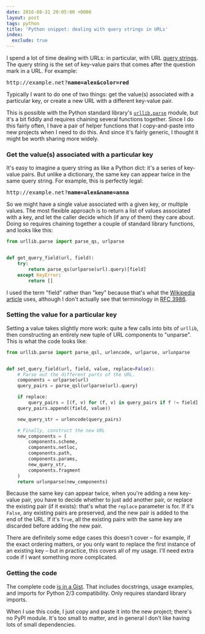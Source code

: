 ```yaml
---
date: 2016-08-31 20:05:00 +0000
layout: post
tags: python
title: 'Python snippet: dealing with query strings in URLs'
index:
  exclude: true
---
```


I spend a lot of time dealing with URLs: in particular, with URL [query strings][wiki_qs].
The query string is the set of key-value pairs that comes after the question mark in a URL.
For example:

<pre>
http://example.net?<strong>name=alex&amp;color=red</strong>
</pre>

Typically I want to do one of two things: get the value(s) associated with a particular key, or create a new URL with a different key-value pair.

This is possible with the Python standard library's [`urllib.parse`][url_parse] module, but it's a bit fiddly and requires chaining several functions together.
Since I do this fairly often, I have a pair of helper functions that I copy-and-paste into new projects when I need to do this.
And since it's fairly generic, I thought it might be worth sharing more widely.

### Get the value(s) associated with a particular key

It's easy to imagine a query string as like a Python dict: it's a series of key-value pairs.
But unlike a dictionary, the same key can appear twice in the same query string.
For example, this is perfectly legal:

<pre>
http://example.net?<strong>name=alex&amp;name=anna</strong>
</pre>

So we might have a single value associated with a given key, or multiple values.
The most flexible approach is to return a list of values associated with a key, and let the caller decide which (if any of them) they care about.
Doing so requires chaining together a couple of standard library functions, and looks like this:

```python
from urllib.parse import parse_qs, urlparse


def get_query_field(url, field):
    try:
        return parse_qs(urlparse(url).query)[field]
    except KeyError:
        return []
```

I used the term "field" rather than "key" because that's what the [Wikipedia article][wiki_qs] uses, although I don't actually see that terminology in [RFC&nbsp;3986][rfc3986].

### Setting the value for a particular key

Setting a value takes slightly more work: quite a few calls into bits of `urllib`, then constructing an entirely new tuple of URL components to "unparse".
This is what the code looks like:

```python
from urllib.parse import parse_qsl, urlencode, urlparse, urlunparse


def set_query_field(url, field, value, replace=False):
    # Parse out the different parts of the URL.
    components = urlparse(url)
    query_pairs = parse_qsl(urlparse(url).query)

    if replace:
        query_pairs = [(f, v) for (f, v) in query_pairs if f != field]
    query_pairs.append((field, value))

    new_query_str = urlencode(query_pairs)

    # Finally, construct the new URL
    new_components = (
        components.scheme,
        components.netloc,
        components.path,
        components.params,
        new_query_str,
        components.fragment
    )
    return urlunparse(new_components)
```

Because the same key can appear twice, when you're adding a new key-value pair, you have to decide whether to just add another pair, or replace the existing pair (if it exists): that's what the `replace` parameter is for.
If it's `False`, any existing pairs are preserved, and the new pair is added to the end of the URL.
If it's `True`, all the existing pairs with the same key are discarded before adding the new pair.

There are definitely some edge cases this doesn't cover – for example, if the exact ordering matters, or you only want to replace the first instance of an existing key – but in practice, this covers all of my usage.
I'll need extra code if I want something more complicated.

### Getting the code

The complete code [is in a Gist][gist].
That includes docstrings, usage examples, and imports for Python 2/3 compatibility.
Only requires standard library imports.

When I use this code, I just copy and paste it into the new project; there's no PyPI module.
It's too small to matter, and in general I don't like having lots of small dependencies.

[wiki_qs]: https://en.wikipedia.org/wiki/Query_string
[url_parse]: https://docs.python.org/3.5/library/urllib.parse.html
[rfc3986]: https://tools.ietf.org/html/rfc3986#section-3.4
[gist]: https://gist.github.com/alexwlchan/1956efe1acb1f2947cbd575651a3d529
[leftpad]: http://www.theregister.co.uk/2016/03/23/npm_left_pad_chaos/
